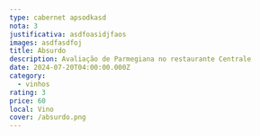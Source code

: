 ```yaml
---
type: cabernet apsodkasd
nota: 3
justificativa: asdfoasidjfaos
images: asdfasdfoj
title: Absurdo
description: Avaliação de Parmegiana no restaurante Centrale
date: 2024-07-20T04:00:00.000Z
category:
  - vinhos
rating: 3
price: 60
local: Vino
cover: /absurdo.png
---
```


